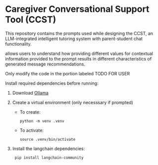 # Caregiver Conversational Support Tool (CCST)
This repository contains the prompts used while designing the CCST, an LLM-integrated intelligent tutoring system with parent-student chat functionality.

 allows users to understand how providing different values for contextual information provided to the prompt results in different characteristics of generated message recommendations.

Only modify the code in the portion labeled TODO FOR USER

Install required dependencies before running:
1. Download [Ollama]([docs/CONTRIBUTING.md](https://ollama.com/download/mac))
2. Create a virtual environment (only necesssary if prompted)
   
    - To create:
    
          python -m venv .venv
    - To activate:
    
          source .venv/bin/activate
   
3. Install the langchain dependencies:

        pip install langchain-community

